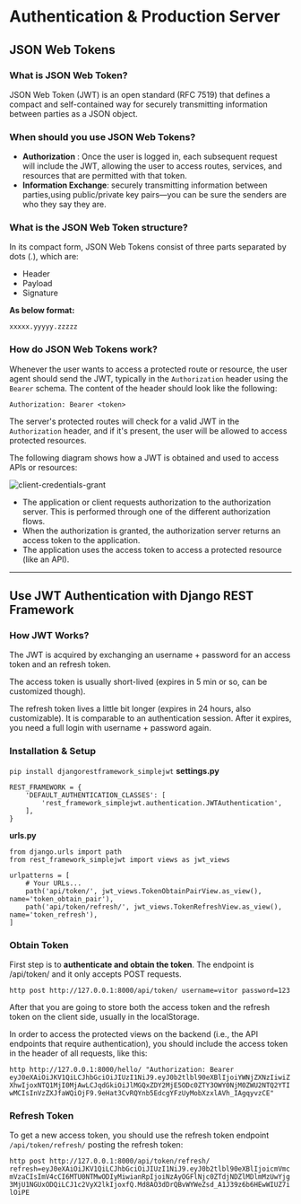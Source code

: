 # Authentication & Production Server

## JSON Web Tokens

### What is JSON Web Token?

JSON Web Token (JWT) is an open standard (RFC 7519) that defines a compact and self-contained way for securely transmitting information between parties as a JSON object.

### When should you use JSON Web Tokens?

- **Authorization** : Once the user is logged in, each subsequent request will include the JWT, allowing the user to access routes, services, and resources that are permitted with that token.
- **Information Exchange**: securely transmitting information between parties,using public/private key pairs—you can be sure the senders are who they say they are.

### What is the JSON Web Token structure?

In its compact form, JSON Web Tokens consist of three parts separated by dots (.), which are:

- Header
- Payload
- Signature

**As below format:**

`xxxxx.yyyyy.zzzzz`



### How do JSON Web Tokens work?

Whenever the user wants to access a protected route or resource, the user agent should send the JWT, typically in the `Authorization` header using the `Bearer` schema.
The content of the header should look like the following:

`Authorization: Bearer <token>`


The server's protected routes will check for a valid JWT in the `Authorization` header, and if it's present, the user will be allowed to access protected resources. 

The following diagram shows how a JWT is obtained and used to access APIs or resources:

![client-credentials-grant](https://user-images.githubusercontent.com/62019258/208265046-559b802f-0068-44f6-a083-25455cea86ff.png)

- The application or client requests authorization to the authorization server. This is performed through one of the different authorization flows.
- When the authorization is granted, the authorization server returns an access token to the application.
- The application uses the access token to access a protected resource (like an API).

--- 

## Use JWT Authentication with Django REST Framework
  
### How JWT Works?
The JWT is acquired by exchanging an username + password for an access token and an refresh token.

The access token is usually short-lived (expires in 5 min or so, can be customized though).

The refresh token lives a little bit longer (expires in 24 hours, also customizable). It is comparable to an authentication session. After it expires, you need a full login with username + password again.

### Installation & Setup


`pip install djangorestframework_simplejwt`
**settings.py**

```
REST_FRAMEWORK = {
    'DEFAULT_AUTHENTICATION_CLASSES': [
        'rest_framework_simplejwt.authentication.JWTAuthentication',
    ],
}
```

**urls.py**

```
from django.urls import path
from rest_framework_simplejwt import views as jwt_views

urlpatterns = [
    # Your URLs...
    path('api/token/', jwt_views.TokenObtainPairView.as_view(), name='token_obtain_pair'),
    path('api/token/refresh/', jwt_views.TokenRefreshView.as_view(), name='token_refresh'),
]
```


### Obtain Token

First step is to **authenticate and obtain the token**. The endpoint is /api/token/ and it only accepts POST requests.

`http post http://127.0.0.1:8000/api/token/ username=vitor password=123`


After that you are going to store both the access token and the refresh token on the client side, usually in the localStorage.

In order to access the protected views on the backend (i.e., the API endpoints that require authentication), you should include the access token in the header of all requests, like this:

`http http://127.0.0.1:8000/hello/ "Authorization: Bearer eyJ0eXAiOiJKV1QiLCJhbGciOiJIUzI1NiJ9.eyJ0b2tlbl90eXBlIjoiYWNjZXNzIiwiZXhwIjoxNTQ1MjI0MjAwLCJqdGkiOiJlMGQxZDY2MjE5ODc0ZTY3OWY0NjM0ZWU2NTQ2YTIwMCIsInVzZXJfaWQiOjF9.9eHat3CvRQYnb5EdcgYFzUyMobXzxlAVh_IAgqyvzCE"`

### Refresh Token

To get a new access token, you should use the refresh token endpoint `/api/token/refresh/` posting the refresh token:

`http post http://127.0.0.1:8000/api/token/refresh/ refresh=eyJ0eXAiOiJKV1QiLCJhbGciOiJIUzI1NiJ9.eyJ0b2tlbl90eXBlIjoicmVmcmVzaCIsImV4cCI6MTU0NTMwODIyMiwianRpIjoiNzAyOGFlNjc0ZTdjNDZlMDlmMzUwYjg3MjU1NGUxODQiLCJ1c2VyX2lkIjoxfQ.Md8AO3dDrQBvWYWeZsd_A1J39z6b6HEwWIUZ7ilOiPE`


